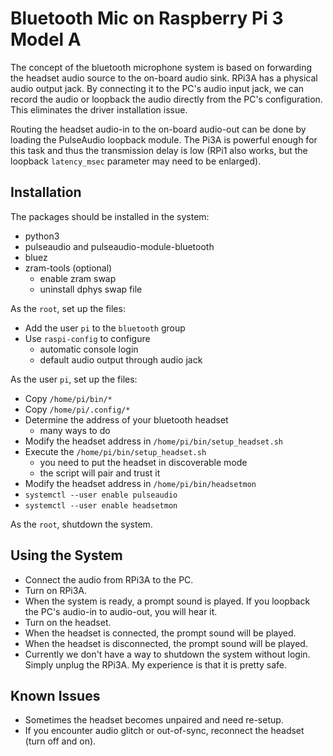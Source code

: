 # Bluetooth Mic on Raspberry Pi 3 Model A

The concept of the bluetooth microphone system is based on 
forwarding the headset audio source to the on-board audio sink.
RPi3A has a physical audio output jack. By connecting it to the PC's
audio input jack, we can record the audio or loopback the audio directly
from the PC's configuration. This eliminates the driver installation issue.

Routing the headset audio-in to the on-board audio-out can be done by
loading the PulseAudio loopback module. The Pi3A is powerful enough
for this task and thus the transmission delay is low (RPi1 also works, but
the loopback ``latency_msec`` parameter may need to be enlarged).

## Installation

The packages should be installed in the system:
 *   python3
 *   pulseaudio and pulseaudio-module-bluetooth
 *   bluez
 *   zram-tools (optional)
     * enable zram swap
     * uninstall dphys swap file

As the ``root``, set up the files:
 *   Add the user ``pi`` to the ``bluetooth`` group
 *   Use ``raspi-config`` to configure 
     *   automatic console login
     *   default audio output through audio jack

As the user ``pi``, set up the files:
 *   Copy ``/home/pi/bin/*``
 *   Copy ``/home/pi/.config/*``
 *   Determine the address of your bluetooth headset
     *   many ways to do
 *   Modify the headset address in ``/home/pi/bin/setup_headset.sh``
 *   Execute the ``/home/pi/bin/setup_headset.sh``
     *   you need to put the headset in discoverable mode
     *   the script will pair and trust it
 *   Modify the headset address in ``/home/pi/bin/headsetmon``
 *   ``systemctl --user enable pulseaudio``
 *   ``systemctl --user enable headsetmon``

As the ``root``, shutdown the system.

## Using the System
 *   Connect the audio from RPi3A to the PC.
 *   Turn on RPi3A.
 *   When the system is ready, a prompt sound is played. If you loopback the PC's audio-in to audio-out, you will hear it.
 *   Turn on the headset.
 *   When the headset is connected, the prompt sound will be played.
 *   When the headset is disconnected, the prompt sound will be played.
 *   Currently we don't have a way to shutdown the system without login. Simply unplug the RPi3A. My experience is that it is pretty safe.

## Known Issues
 *   Sometimes the headset becomes unpaired and need re-setup.
 *   If you encounter audio glitch or out-of-sync, reconnect the headset (turn off and on).

